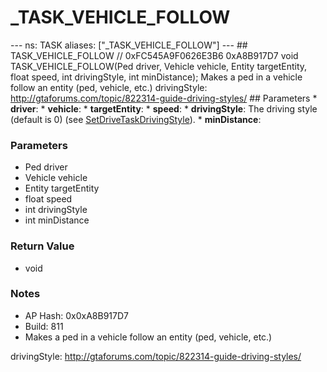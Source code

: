 # _TASK_VEHICLE_FOLLOW

--- ns: TASK aliases: ["_TASK_VEHICLE_FOLLOW"] --- ## TASK_VEHICLE_FOLLOW  // 0xFC545A9F0626E3B6 0xA8B917D7 void TASK_VEHICLE_FOLLOW(Ped driver, Vehicle vehicle, Entity targetEntity, float speed, int drivingStyle, int minDistance);  Makes a ped in a vehicle follow an entity (ped, vehicle, etc.) drivingStyle: http://gtaforums.com/topic/822314-guide-driving-styles/  ## Parameters * **driver**: * **vehicle**: * **targetEntity**: * **speed**: * **drivingStyle**: The driving style (default is 0) (see [SetDriveTaskDrivingStyle](#_0xDACE1BE37D88AF67)). * **minDistance**:

### Parameters
* Ped driver
* Vehicle vehicle
* Entity targetEntity
* float speed
* int drivingStyle
* int minDistance

### Return Value
* void

### Notes
* AP Hash: 0x0xA8B917D7
* Build: 811
* Makes a ped in a vehicle follow an entity (ped, vehicle, etc.)

drivingStyle: http://gtaforums.com/topic/822314-guide-driving-styles/

